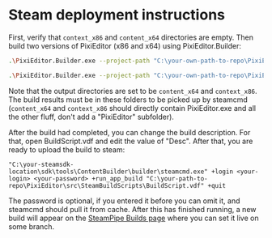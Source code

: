 # Steam deployment instructions

First, verify that `context_x86` and `content_x64` directories are empty. Then build two versions of PixiEditor (x86 and x64) using PixiEditor.Builder:

```bash
.\PixiEditor.Builder.exe --project-path "C:\your-own-path-to-repo\PixiEditor\src\PixiEditor" --self-contained -o "C:\your-path-to-repo\PixiEditor\src\SteamBuildScripts\content_x86" --build-configuration Steam --runtime win-x86
```

```bash
.\PixiEditor.Builder.exe --project-path "C:\your-own-path-to-repo\PixiEditor\src\PixiEditor" --self-contained -o "C:\your-path-to-repo\PixiEditor\src\SteamBuildScripts\content_x64" --build-configuration Steam --runtime win-x64
```

Note that the output directories are set to be `content_x64` and `context_x86`. The build results must be in these folders to be picked up by steamcmd (`content_x64` and `context_x86` should directly contain PixiEditor.exe and all the other fluff, don't add a "PixiEditor" subfolder).

After the build had completed, you can change the build description. For that, open BuildScript.vdf and edit the value of "Desc". After that, you are ready to upload the build to steam:

```
"C:\your-steamsdk-location\sdk\tools\ContentBuilder\builder\steamcmd.exe" +login <your-login> <your-password> +run_app_build "C:\your-path-to-repo\PixiEditor\src\SteamBuildScripts\BuildScript.vdf" +quit
```

The password is optional, if you entered it before you can omit it, and steamcmd should pull it from cache. After this has finished running, a new build will appear on the [SteamPipe Builds page](https://partner.steamgames.com/apps/builds/2218560) where you can set it live on some branch.